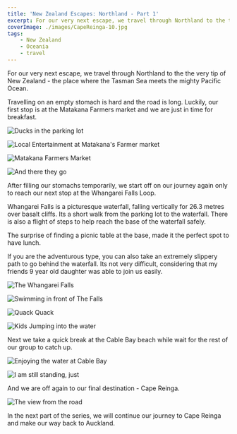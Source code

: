 ```yaml
---
title: 'New Zealand Escapes: Northland - Part 1'
excerpt: For our very next escape, we travel through Northland to the the very tip of New Zealand - the place where the Tasman Sea meets the mighty Pacific Ocean.
coverImage: ./images/CapeReinga-10.jpg
tags:
    - New Zealand
    - Oceania
    - travel
---
```


For our very next escape, we travel through Northland to the the very tip of New Zealand - the place where the Tasman Sea meets the mighty Pacific Ocean.

Travelling on an empty stomach is hard and the road is long. Luckily, our first stop is at the Matakana Farmers market and we are just in time for breakfast.

![Ducks in the parking lot](./images/CapeReinga-1.jpg)

![Local Entertainment at Matakana's Farmer market](./images/CapeReinga-2.jpg)

![Matakana Farmers Market](./images/CapeReinga-3.jpg)

![And there they go](./images/CapeReinga-4.jpg)

After filling our stomachs temporarily, we start off on our journey again only to reach our next stop at the Whangarei Falls Loop.

Whangarei Falls is a picturesque waterfall, falling vertically for 26.3 metres over basalt cliffs. Its a short walk from the parking lot to the waterfall. There is also a flight of steps to help reach the base of the waterfall safely.

The surprise of finding a picnic table at the base, made it the perfect spot to have lunch.

If you are the adventurous type, you can also take an extremely slippery path to go behind the waterfall. Its not very difficult, considering that my friends 9 year old daughter was able to join us easily.

![The Whangarei Falls](./images/CapeReinga-5.jpg)

![Swimming in front of The Falls](./images/CapeReinga-6.jpg)

![Quack Quack](./images/CapeReinga-7.jpg)

![Kids Jumping into the water](./images/CapeReinga-8.jpg)

Next we take a quick break at the Cable Bay beach while wait for the rest of our group to catch up.

![Enjoying the water at Cable Bay](./images/CapeReinga-10.jpg)

![I am still standing, just](./images/CapeReinga-11.jpg)

And we are off again to our final destination - Cape Reinga.

![The view from the road](./images/CapeReinga-9.jpg)

In the next part of the series, we will continue our journey to Cape Reinga and make our way back to Auckland.
